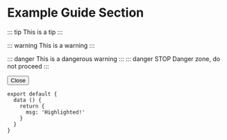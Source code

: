 # Example Guide Section

::: tip
This is a tip
:::

::: warning
This is a warning
:::

::: danger
This is a dangerous warning
:::
::: danger STOP
Danger zone, do not proceed
:::

<button onclick="document.getElementsByClassName('language-js')[0].style.display=document.getElementsByClassName('language-js')[0].style.display=='block' ? 'none' : 'block'">Close</button>

``` js{4}
export default {
  data () {
    return {
      msg: 'Highlighted!'
    }
  }
}
```
